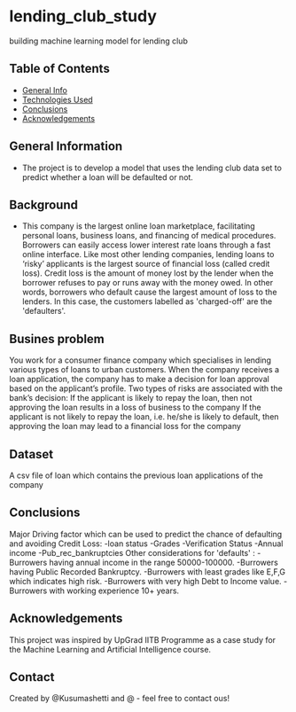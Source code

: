 # lending_club_study
building machine learning model for lending club

## Table of Contents
* [General Info](#general-information)
* [Technologies Used](#technologies-used)
* [Conclusions](#conclusions)
* [Acknowledgements](#acknowledgements)


## General Information
- The project is to develop a model that uses the lending club data set to predict whether a loan will be defaulted or not.

## Background
- This company is the largest online loan marketplace, facilitating personal loans, business loans, and financing of medical procedures. Borrowers can easily access lower interest rate loans through a fast online interface. Like most other lending companies, lending loans to ‘risky’ applicants is the largest source of financial loss (called credit loss). Credit loss is the amount of money lost by the lender when the borrower refuses to pay or runs away with the money owed. In other words, borrowers who default cause the largest amount of loss to the lenders. In this case, the customers labelled as 'charged-off' are the 'defaulters'.

## Busines problem
You work for a consumer finance company which specialises in lending various types of loans to urban customers. When the company receives a loan application, the company has to make a decision for loan approval based on the applicant’s profile. Two types of risks are associated with the bank’s decision:
If the applicant is likely to repay the loan, then not approving the loan results in a loss of business to the company
If the applicant is not likely to repay the loan, i.e. he/she is likely to default, then approving the loan may lead to a financial loss for the company

## Dataset
A csv file of loan which contains the previous loan applications of the company

## Conclusions
Major Driving factor which can be used to predict the chance of defaulting and avoiding Credit Loss:
-loan status
-Grades
-Verification Status
-Annual income
-Pub_rec_bankruptcies
Other considerations for 'defaults' :
-Burrowers having annual income in the range 50000-100000.
-Burrowers having Public Recorded Bankruptcy.
-Burrowers with least grades like E,F,G which indicates high risk.
-Burrowers with very high Debt to Income value.
-Burrowers with working experience 10+ years.

## Acknowledgements
This project was inspired by UpGrad IITB Programme as a case study for the Machine Learning and Artificial Intelligence course.

## Contact
Created by @Kusumashetti and @ - feel free to contact ous!


